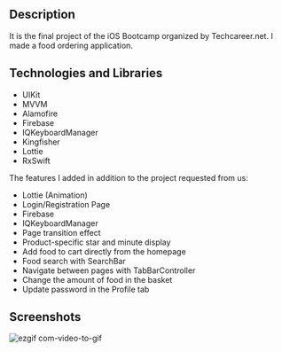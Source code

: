 ## Description
It is the final project of the iOS Bootcamp organized by Techcareer.net. I made a food ordering application.

## Technologies and Libraries
- UIKit
- MVVM
- Alamofire
- Firebase
- IQKeyboardManager
- Kingfisher
- Lottie
- RxSwift

The features I added in addition to the project requested from us:
- Lottie (Animation)
- Login/Registration Page
- Firebase
- IQKeyboardManager
- Page transition effect
- Product-specific star and minute display
- Add food to cart directly from the homepage
- Food search with SearchBar
- Navigate between pages with TabBarController
- Change the amount of food in the basket
- Update password in the Profile tab

## Screenshots
![ezgif com-video-to-gif](https://github.com/kadirhankeles/FoodOrderingApp/assets/44638560/c6eb02c2-e56a-41a3-9d57-27c3e5faf8ed)
